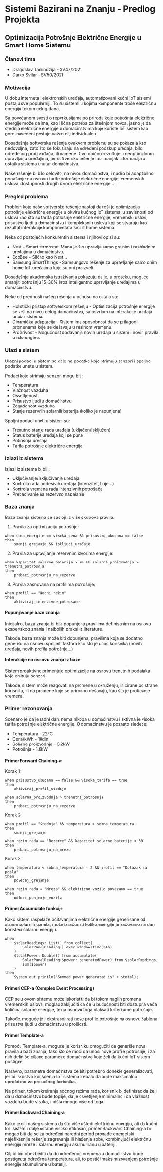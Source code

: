 # Sistemi Bazirani na Znanju - Predlog Projekta

## Optimizacija Potrošnje Električne Energije u Smart Home Sistemu

### Članovi tima

* Dragoslav Tamindžija - SV47/2021
* Darko Svilar - SV50/2021

### Motivacija

U dobu Interneta i elektronskih uređaja, automatizovani kućni IoT sistemi postaju sve popularniji. To su sistemi u kojima komponente troše električnu energiju tokom celog dana.

Sa povećanom svesti o reperkusijama po prirodu koje potrošnja električne energije može da ima, kao i lična potreba za štednjom novca, jasno je da štednja električne energije u domaćinstvima koje koriste IoT sistem kao gore-navedeni postaje važan cilj individualcu.

Dosadašnja softverska rešenja ovakvom problemu su se pokazala kao nedovoljna, zato što se fokusiraju na određeni podskup uređaja, bilo određenog proizvođača, ili namene. Ovo obično rezultuje u neoptimalnom upravljanju uređajima, jer softversko rešenje ima manjak informacija o ostatku sistema unutar domaćinstva.

Naše rešenje bi bilo celovito, na nivou domaćinstva, i nudilo bi adaptibilno ponašanje na osnovu tarife potrošnje električne energije, vremenskih uslova, dostupnosti drugih izvora električne energije...

### Pregled problema

Problem koje naše softversko rešenje nastoji da reši je optimizacija potrošnje električne energije u okviru kućnog IoT sistema, u zavisnosti od uslova kao što su tarifa potrošnje električne energije, vremenski uslovi, prisustvo ljudi u domaćinstvu i kompleksnih uslova koji se stvaraju kao rezultat interakcije komponentata smart home sistema.

Neka od postojećih konkurentih sistema i njihovi opisi su:
* Nest - Smart termostat. Mana je što upravlja samo grejnim i rashladnim uređajima u domaćinstvu.
* EcoBee - Slično kao Nest...
* Samsung SmartThings - Samsungovo rešenje za upravljanje samo onim home IoT uređajima koje su oni proizveli.

Dosadašnja akademska istraživanja pokazuju da je, u proseku, moguće smanjiti potrošnju 15-30% kroz inteligentno upravljanje uređajima u domaćinstvu.

Neke od prednosti našeg rešenja u odnosu na ostala su:
* Holistički pristup softverskom rešenju - Optimizacija potrošnje energije se vrši na nivou celog domaćinstva, sa osvrtom na interakcije uređaja unutar sistema.
* Dinamička adaptacija - Sistem ima sposobnost da se prilagodi promenama koje se dešavaju u realnom vremenu.
* Proširivost - Mogućnost dodavanja novih uređaja u sistem i novih pravila u rule engine.

### Ulazi u sistem

Ulazni podaci u sistem se dele na podatke koje strimuju senzori i spoljne podatke unete u sistem.

Podaci koje strimuju senzori mogu biti:
* Temperatura
* Vlažnost vazduha
* Osvetljenost
* Prisustvo ljudi u domaćinstvu
* Zagađenost vazduha
* Stanje rezervnih solarnih baterija (koliko je napunjena)

Spoljni podaci uneti u sistem su:
* Trenutno stanje rada uređaja (uključen/isključen)
* Status baterije uređaja koji se pune
* Potrošnja uređaja
* Tarifa potrošnje električne energije

### Izlazi iz sistema

Izlazi iz sistema bi bili:
* Uključivanje/Isključivanje uređaja
* Kontrola rada podesivih uređaja (intenzitet, boje...)
* Kontrola vremena rada intenzivnih potrošača
* Prebacivanje na rezervno napajanje

### Baza znanja

Baza znanja sistema se sastoji iz više skupova pravila.

1. Pravila za optimizaciju potrošnje:
```
when cena_energije == visoka_cena && prisustvo_ukucana == false
then
    smanji_grejanje && iskljuci_uređaje
```

2. Pravila za upravljanje rezervnim izvorima energije:
```
when kapacitet_solarne_baterije > 80 && solarna_proizvodnja > trenutna_potrosnja
then
    prebaci_potrosnju_na_rezerve
```

3. Pravila zasnovana na profilima potrošnje:
```
when profil == "Nocni režim"
then
    aktiviraj_intenzivne_potrosace
```

#### Popunjavanje baze znanja

Inicijalno, baza znanja bi bila popunjena pravilima definisanim na osnovu ekspertskog znanja i najboljih praksi iz literature.

Takođe, baza znanja može biti dopunjena, pravilima koja se dodatno generišu na osnovu spoljnih faktora kao što je unos korisnika (novih uređaja, novih profila potrošnje...)

#### Interakcije na osnovu znanja iz baze

Sistem proaktivno primenjuje optimizacije na osnovu trenutnih podataka koje emituju senzori.

Takođe, sistem može reagovati na promene u okruženju, inicirane od strane korisnika, ili na promene koje se prirodno dešavaju, kao što je proticanje vremena.

### Primer rezonovanja

Scenario je da je radni dan, nema nikoga u domaćinstvu i aktivna je visoka tarifa potrošnje električne energije. O domaćinstvu je poznato sledeće:
* Temperatura - 22°C
* Cena/kWh - 18din
* Solarna proizvodnja - 3.2kW
* Potrošnja - 1.8kW

#### Primer Forward Chaining-a:

Korak 1:
```
when prisustvo_ukucana == false && visoka_tarifa == true
then
	aktiviraj_profil_stednje

when solarna_proizvodnja > trenutna_potrosnja
then
	prebaci_potrosnju_na_rezerve
```

Korak 2:
```
when profil == "Stednja" && temperatura > sobna_temperatura
then
	smanji_grejanje

when rezim_rada == "Rezerve" && kapacitet_solarne_baterije < 30
then
	prebaci_potrosnju_na_mrezu
```

Korak 3:
```
when temperatura < sobna_temperatura - 2 && profil == "Dolazak sa posla"
then
	povecaj_grejanje

when rezim_rada = "Mreza" && elektricno_vozilo_povezano == true
then
	odlozi_punjenje_vozila
```

#### Primer Accumulate funkcije

Kako sistem raspolaže očitavanjima električne energije generisane od strane solarnih panela, može izračunati koliko energije je sačuvano na dan koristeći solarnu energiju.

```
when
	$solarReadings: List() from collect(
		SolarPanelReading() over window:time(24h)
	)
	$totalPower: Double() from accumulate(
		SolarPanelReading($power: generatedPower) from $solarReadings,
		sum($power)
	)
then
	System.out.println("Summed power generated is" + $total);
```

#### Primeri CEP-a (Complex Event Processing)

CEP se u ovom sistemu može iskoristiti da bi tokom naglih promena vremenskih uslova, moglao zaključiti da će u budućnosti biti dostupna veća količina solarne energije, te na osnovu toga olakšati kriterijume potrošnje.

Takođe, moguće je i ekstrapolirati nove profile potrošnje na osnovu šablona prisustva ljudi u domaćinstvu u prošlosti.

#### Primer Template-a

Pomoću Template-a, moguće je korisniku omogućiti da generiše nova pravila u bazi znanja, tako što će moći da unosi nove profile potrošnje, i za njih definiše ciljane parametre domaćinstva koje želi da kućni IoT sistem postigne.

Naravno, parametre domaćinstva će biti potrebno donekle generalizovati, jer bi iskustvo korišćenja IoT sistema trebalo da bude maksimalno uprošćeno za prosečnog korisnika.

Na primer, tokom kreiranja noćnog režima rada, korisnik bi definisao da želi da u domaćinstvu bude toplije, da je osvetljenje minimalno i da vlažnost vazduha bude visoka, i ništa mnogo više od toga.

#### Primer Backward Chaining-a

Kako je cilj našeg sistema da što više uštedi električnu energiju, ali da kućni IoT sistem i dalje ostane visoko efikasan, primer Backward Chaining-a bi mogao biti da se za određeni naredni period pronađe energetski najefikasnije rešenje zagrevanja ili hlađenja sobe, kombinujući električnu energiju mreže i solarnu energiju akumuliranu u bateriji.

Cilj bi bio obezbediti da do određenog vremena u domaćinstvu bude postignuta određena temperatura, ali, to postići maksimizovanjem potrošnje energije akumulirane u bateriji.
